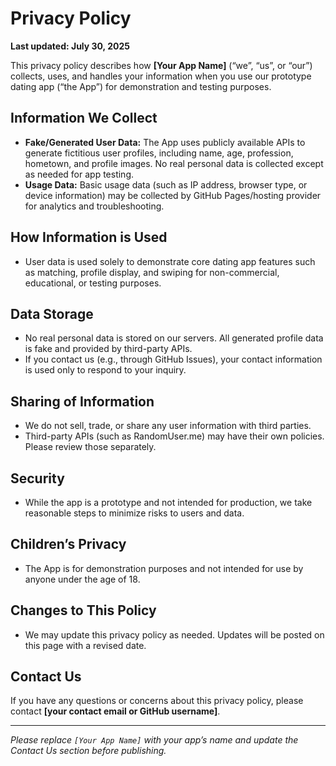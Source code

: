 # Privacy Policy

**Last updated: July 30, 2025**

This privacy policy describes how **[Your App Name]** (“we”, “us”, or “our”) collects, uses, and handles your information when you use our prototype dating app (“the App”) for demonstration and testing purposes.

## Information We Collect

- **Fake/Generated User Data:** The App uses publicly available APIs to generate fictitious user profiles, including name, age, profession, hometown, and profile images. No real personal data is collected except as needed for app testing.
- **Usage Data:** Basic usage data (such as IP address, browser type, or device information) may be collected by GitHub Pages/hosting provider for analytics and troubleshooting.

## How Information is Used

- User data is used solely to demonstrate core dating app features such as matching, profile display, and swiping for non-commercial, educational, or testing purposes.

## Data Storage

- No real personal data is stored on our servers. All generated profile data is fake and provided by third-party APIs.
- If you contact us (e.g., through GitHub Issues), your contact information is used only to respond to your inquiry.

## Sharing of Information

- We do not sell, trade, or share any user information with third parties.
- Third-party APIs (such as RandomUser.me) may have their own policies. Please review those separately.

## Security

- While the app is a prototype and not intended for production, we take reasonable steps to minimize risks to users and data.

## Children’s Privacy

- The App is for demonstration purposes and not intended for use by anyone under the age of 18.

## Changes to This Policy

- We may update this privacy policy as needed. Updates will be posted on this page with a revised date.

## Contact Us

If you have any questions or concerns about this privacy policy, please contact **[your contact email or GitHub username]**.

---

*Please replace `[Your App Name]` with your app’s name and update the Contact Us section before publishing.*
